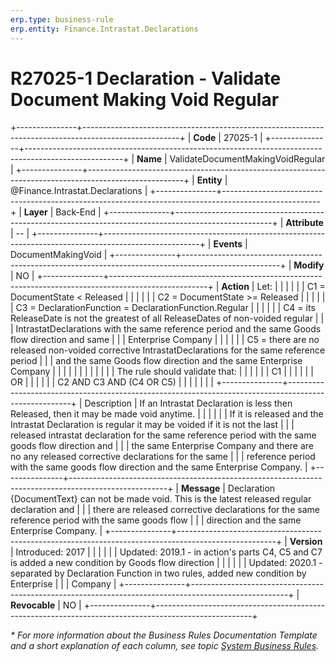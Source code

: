 ```yaml
---
erp.type: business-rule
erp.entity: Finance.Intrastat.Declarations
---
```


# R27025-1 Declaration - Validate Document Making Void Regular
+---------------+------------------------------------------------------------------------------------------------------+
| **Code**      | 27025-1                                                                                              |
+---------------+------------------------------------------------------------------------------------------------------+
| **Name**      | ValidateDocumentMakingVoidRegular                                                                    |
+---------------+------------------------------------------------------------------------------------------------------+
| **Entity**    | @Finance.Intrastat.Declarations                                                                      |
+---------------+------------------------------------------------------------------------------------------------------+
| **Layer**     | Back-End                                                                                             |
+---------------+------------------------------------------------------------------------------------------------------+
| **Attribute** | \--                                                                                                  |
+---------------+------------------------------------------------------------------------------------------------------+
| **Events**    | DocumentMakingVoid                                                                                   |
+---------------+------------------------------------------------------------------------------------------------------+
| **Modify**    | NO                                                                                                   |
+---------------+------------------------------------------------------------------------------------------------------+
| **Action**    | Let:                                                                                                 |
|               |                                                                                                      |
|               | C1 = DocumentState \< Released                                                                       |
|               |                                                                                                      |
|               | C2 = DocumentState \>= Released                                                                      |
|               |                                                                                                      |
|               | C3 = DeclarationFunction = DeclarationFunction.Regular                                               |
|               |                                                                                                      |
|               | C4 = its ReleaseDate is not the greatest of all ReleaseDates of non-voided regular                   |
|               | IntrastatDeclarations with the same reference period and the same Goods flow direction and same      |
|               | Enterprise Company                                                                                   |
|               |                                                                                                      |
|               | C5 = there are no released non-voided corrective IntrastatDeclarations for the same reference period |
|               | and the same Goods flow direction and the same Enterprise Company                                    |
|               |                                                                                                      |
|               |                                                                                                      |
|               |                                                                                                      |
|               | The rule should validate that:                                                                       |
|               |                                                                                                      |
|               | C1                                                                                                   |
|               |                                                                                                      |
|               | OR                                                                                                   |
|               |                                                                                                      |
|               | C2 AND C3 AND (C4 OR C5)                                                                             |
|               |                                                                                                      |
|               |                                                                                                      |
+---------------+------------------------------------------------------------------------------------------------------+
| Description   | If an Intrastat Declaration is less then Released, then it may be made void anytime.                 |
|               |                                                                                                      |
|               | If it is released and the Intrastat Declaration is regular it may be voided if it is not the last    |
|               | released intrastat declaration for the same reference period with the same goods flow direction and  |
|               | the same Enterprise Company and there are no any released corrective declarations for the same       |
|               | reference period with the same goods flow direction and the same Enterprise Company.                 |
+---------------+------------------------------------------------------------------------------------------------------+
| **Message**   | Declaration {DocumentText} can not be made void. This is the latest released regular declaration and |
|               | there are released corrective declarations for the same reference period with the same goods flow    |
|               | direction and the same Enterprise Company.                                                           |
+---------------+------------------------------------------------------------------------------------------------------+
| **Version**   | Introduced: 2017                                                                                     |
|               |                                                                                                      |
|               | Updated: 2019.1 - in action\'s parts C4, C5 and C7 is added a new condition by Goods flow direction  |
|               |                                                                                                      |
|               | Updated: 2020.1 - separated by Declaration Function in two rules, added new condition by Enterprise  |
|               | Company                                                                                              |
+---------------+------------------------------------------------------------------------------------------------------+
| **Revocable** | NO                                                                                                   |
+---------------+------------------------------------------------------------------------------------------------------+

*\* For more information about the Business Rules Documentation Template and a short explanation of each column, see
topic [System Business Rules](../templates/template-description-system-business-rules.md).*
